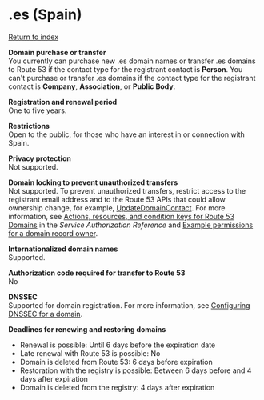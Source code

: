# \.es \(Spain\)<a name="es"></a>

[Return to index](registrar-tld-list.md#index)

**Domain purchase or transfer**  
You currently can purchase new \.es domain names or transfer \.es domains to Route 53 if the contact type for the registrant contact is **Person**\. You can't purchase or transfer \.es domains if the contact type for the registrant contact is **Company**, **Association**, or **Public Body**\.

**Registration and renewal period**  
One to five years\.

**Restrictions**  
Open to the public, for those who have an interest in or connection with Spain\.

**Privacy protection**  
Not supported\.

**Domain locking to prevent unauthorized transfers**  
Not supported\. To prevent unauthorized transfers, restrict access to the registrant email address and to the Route 53 APIs that could allow ownership change, for example, [UpdateDomainContact](https://docs.aws.amazon.com/Route53/latest/APIReference/API_domains_UpdateDomainContact.html)\. For more information, see [Actions, resources, and condition keys for Route 53 Domains](https://docs.aws.amazon.com/service-authorization/latest/reference/list_amazonroute53domains.html) in the *Service Authorization Reference* and [Example permissions for a domain record owner](access-control-managing-permissions.md#example-permissions-record-owner)\.

**Internationalized domain names**  
Supported\.

**Authorization code required for transfer to Route 53**  
No

**DNSSEC**  
Supported for domain registration\. For more information, see [Configuring DNSSEC for a domain](domain-configure-dnssec.md)\.

**Deadlines for renewing and restoring domains**  
+ Renewal is possible: Until 6 days before the expiration date
+ Late renewal with Route 53 is possible: No
+ Domain is deleted from Route 53: 6 days before expiration
+ Restoration with the registry is possible: Between 6 days before and 4 days after expiration
+ Domain is deleted from the registry: 4 days after expiration